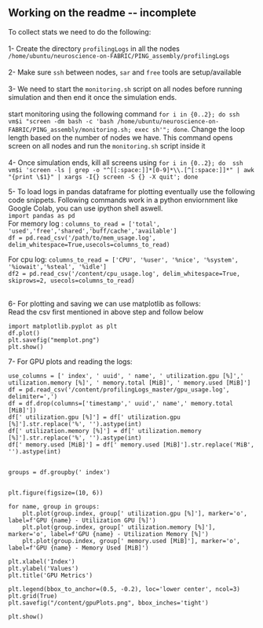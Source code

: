 ## Working on the readme -- incomplete 
To collect stats we need to do the following: </br> </br> 
1-  Create the directory `profilingLogs` in all the nodes `/home/ubuntu/neuroscience-on-FABRIC/PING_assembly/profilingLogs` </br></br>
2-  Make sure `ssh` between nodes, `sar` and `free` tools are setup/available </br></br>
3-  We need to start the `monitoring.sh` script on all nodes before running simulation and then end it once the simulation ends. </br> </br>
start monitoring using the following command `for i in {0..2}; do ssh vm$i "screen -dm bash -c 'bash /home/ubuntu/neuroscience-on-FABRIC/PING_assembly/monitoring.sh; exec sh'"; done`. Change the loop length based on the number of nodes we have. This command opens screen on all nodes and run the `monitoring.sh` script inside it</br></br>
4- Once simulation ends, kill all screens using ```for i in {0..2}; do 
    ssh vm$i 'screen -ls | grep -o "^[[:space:]]*[0-9]*\\.[^[:space:]]*" | awk "{print \$1}" | xargs -I{} screen -S {} -X quit';
done```

5- To load logs in pandas dataframe for plotting eventually use the following code snippets. Following commands work in a python enviornment like Google Colab, you can use ipython shell aswell.  
`import pandas as pd` </br>
For memory log : `columns_to_read = ['total', 'used','free','shared','buff/cache','available']` </br>
`df = pd.read_csv('/path/to/mem_usage.log', delim_whitespace=True,usecols=columns_to_read)`

For cpu log:  `columns_to_read = ['CPU', '%user', '%nice', '%system', '%iowait','%steal', '%idle']`  </br>
`df2 = pd.read_csv('/content/cpu_usage.log', delim_whitespace=True, skiprows=2, usecols=columns_to_read)` </br></br>

6- For plotting and saving we can use matplotlib as follows: </br>
Read the csv first mentioned in above step and follow below </br>
```
import matplotlib.pyplot as plt
df.plot()
plt.savefig("memplot.png")
plt.show()
```

7- For GPU plots and reading the logs: </br>
```
use_columns = [' index', ' uuid', ' name', ' utilization.gpu [%]',' utilization.memory [%]', ' memory.total [MiB]', ' memory.used [MiB]']
df = pd.read_csv('/content/profilingLogs_master/gpu_usage.log', delimiter=',')
df = df.drop(columns=['timestamp',' uuid',' name',' memory.total [MiB]'])
df[' utilization.gpu [%]'] = df[' utilization.gpu [%]'].str.replace('%', '').astype(int)
df[' utilization.memory [%]'] = df[' utilization.memory [%]'].str.replace('%', '').astype(int)
df[' memory.used [MiB]'] = df[' memory.used [MiB]'].str.replace('MiB', '').astype(int)


groups = df.groupby(' index')


plt.figure(figsize=(10, 6))

for name, group in groups:
    plt.plot(group.index, group[' utilization.gpu [%]'], marker='o', label=f'GPU {name} - Utilization GPU [%]')
    plt.plot(group.index, group[' utilization.memory [%]'], marker='o', label=f'GPU {name} - Utilization Memory [%]')
    plt.plot(group.index, group[' memory.used [MiB]'], marker='o', label=f'GPU {name} - Memory Used [MiB]')

plt.xlabel('Index')
plt.ylabel('Values')
plt.title('GPU Metrics')

plt.legend(bbox_to_anchor=(0.5, -0.2), loc='lower center', ncol=3)
plt.grid(True)
plt.savefig("/content/gpuPlots.png", bbox_inches='tight') 

plt.show()
```
